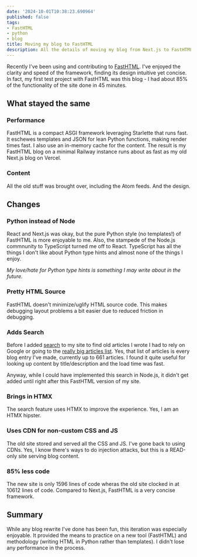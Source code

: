 ```yaml
---
date: '2024-10-01T10:38:23.690964'
published: false
tags:
- FastHTML
- python
- blog    
title: Moving my blog to FastHTML
description: All the details of moving my blog from Next.js to FastHTML.
---
```


Recently I've been using and contributing to [FastHTML](https://fastht.ml/). I've enjoyed the clarity and speed of the framework, finding its design intuitive yet concise. In fact, my first test project with FastHTML was this blog - I had about 85% of the functionality of the site done in 45 minutes. 

## What stayed the same

### Performance

FastHTML is a compact ASGI framework leveraging Starlette that runs fast. It eschewes templates and JSON for lean Python functions, making render times fast. I also use an in-memory cache for the content. The result is my FastHTML blog on a minimal Railway instance runs about as fast as my old Next.js blog on Vercel. 

### Content

All the old stuff was brought over, including the Atom feeds. And the design. 

## Changes 

### Python instead of Node

React and Next.js was okay, but the pure Python style (no templates!) of FastHTML is more enjoyable to me. Also, the stampede of the Node.js commnunity to TypeScript turned me off to React. TypeScript has all the things I don't like about Python type hints and almost none of the things I enjoy.

_My love/hate for Python type hints is something I may write about in the future._

### Pretty HTML Source

FastHTML doesn't minimize/uglify HTML source code. This makes debugging layout problems a bit easier due to reduced friction in debugging.

### Adds Search

Before I added [search](https://daniel.feldroy.com/search) to my site to find old articles I wrote I had to rely on Google or going to the [really big articles list](https://daniel.feldroy.com/posts). Yes, that list of articles is every blog entry I've made, currently up to 661 articles. I found it quite useful for looking up content by title/description and the load time was fast. 

Anyway, while I could have implemented this search in Node.js, it didn't get added until right after this FastHTML version of my site.

### Brings in HTMX

The search feature uses HTMX to improve the experience. Yes, I am an HTMX hipster.

### Uses CDN for non-custom CSS and JS

The old site stored and served all the CSS and JS. I've gone back to using CDNs. Yes, I know there's ways to do injection attacks, but this is a READ-only site serving blog content.

### 85% less code

The new site is only 1596 lines of code wheras the old site clocked in at 10612 lines of code. Compared to Next.js, FastHTML is a very concise framework. 

## Summary

While any blog rewrite I've done has been fun, this iteration was especially enjoyable. It provided the means to practice on a new tool (FastHTML) and methodology (writing HTML in Python rather than templates). I didn't lose any performance in the process. 